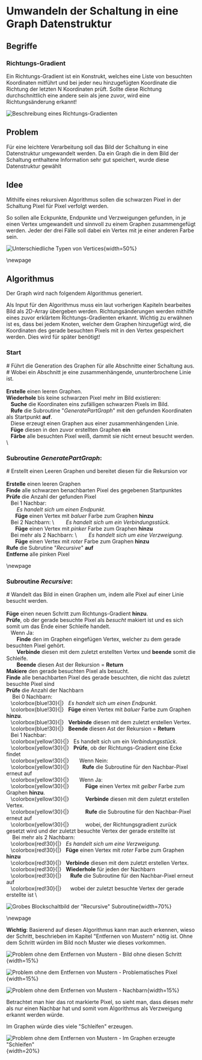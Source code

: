 # Umwandeln der Schaltung in eine Graph Datenstruktur

## Begriffe

### Richtungs-Gradient
Ein Richtungs-Gradient ist ein Konstrukt, welches eine Liste von besuchten Koordinaten mitführt und bei jeder neu hinzugefügten Koordinate die Richtung der letzten N Koordinaten prüft. Sollte diese Richtung durchschnittlich eine andere sein als jene zuvor, wird eine Richtungsänderung erkannt!

![Beschreibung eines Richtungs-Gradienten](.\Dateien\RichtungsGradient.png) 

## Problem
Für eine leichtere Verarbeitung soll das Bild der Schaltung in eine Datenstruktur umgewandelt werden. Da ein Graph die in dem Bild der Schaltung enthaltene Information sehr gut speichert, wurde diese Datenstruktur gewählt

## Idee
Mithilfe eines rekursiven Algorithmus sollen die schwarzen Pixel in der Schaltung Pixel für Pixel verfolgt werden.

So sollen alle Eckpunkte, Endpunkte und Verzweigungen gefunden, in je einen Vertex umgewandelt und sinnvoll zu einem Graphen zusammengefügt werden. Jeder der drei Fälle soll dabei ein Vertex mit je einer anderen Farbe sein.

![Unterschiedliche Typen von Vertices](.\Dateien\SchaltungBild1.png){width=50%}

<!--
## Umsetzung

![Beispiel Szenario](.\Dateien\AlgorithmusBild1.png){width=60%}

![Der von oben generierte Graph bei den einzelnen Zwischenschritten](.\Dateien\AlgorithmusBild2.png){width=60%}
-->
\newpage

## Algorithmus

Der Graph wird nach folgendem Algorithmus generiert.

Als Input für den Algorithmus muss ein laut vorherigen Kapiteln bearbeites Bild als 2D-Array übergeben werden.
Richtungsänderungen werden mithilfe eines zuvor erklärtem Richtungs-Gradienten erkannt.
Wichtig zu erwähnen ist es, dass bei jedem Knoten, welcher dem Graphen hinzugefügt wird, die Koordinaten des gerade besuchten Pixels mit in den Vertex gespeichert werden. Dies wird für später benötigt!


### Start
\# Führt die Generation des Graphen für alle Abschnitte einer Schaltung aus. \
\# Wobei ein Abschnitt je eine zusammenhängende, ununterbrochene Linie ist. \
\
**Erstelle** einen leeren Graphen.\
**Wiederhole** bis keine schwarzen Pixel mehr im Bild existieren: \
&nbsp;&nbsp;&nbsp;**Suche** die Koordinaten eins zufälligen schwarzen Pixels im Bild. \
&nbsp;&nbsp;&nbsp;**Rufe** die Subroutine "*GeneratePartGraph*" mit den gefunden Koordinaten als Startpunkt **auf**. \
&nbsp;&nbsp;&nbsp;Diese erzeugt einen Graphen aus einer zusammenhängenden Linie. \
&nbsp;&nbsp;&nbsp;**Füge** diesen in den zuvor erstellten Graphen **ein**\
&nbsp;&nbsp;&nbsp;**Färbe** alle besuchten Pixel weiß, dammit sie nicht erneut besucht werden. \


### Subroutine *GeneratePartGraph*:
\# Erstellt einen Leeren Graphen und bereitet diesen für die Rekursion vor \
\
**Erstelle** einen leeren Graphen \
**Finde** alle schwarzen benachbarten Pixel des gegebenen Startpunktes \
**Prüfe** die Anzahl der gefunden Pixel \
&nbsp;&nbsp;&nbsp;Bei 1 Nachbar: \
&nbsp;&nbsp;&nbsp;&nbsp;&nbsp;&nbsp; _Es handelt sich um einen Endpunkt._ \
&nbsp;&nbsp;&nbsp;&nbsp;&nbsp;&nbsp;**Füge** einen Vertex mit *baluer* Farbe zum Graphen **hinzu** \
&nbsp;&nbsp;&nbsp;Bei 2 Nachbarn: \ 
&nbsp;&nbsp;&nbsp;&nbsp;&nbsp;&nbsp; _Es handelt sich um ein Verbindungsstück._ \
&nbsp;&nbsp;&nbsp;&nbsp;&nbsp;&nbsp;**Füge** einen Vertex mit *pinker* Farbe zum Graphen **hinzu** \
&nbsp;&nbsp;&nbsp;Bei mehr als 2 Nachbarn: \ 
&nbsp;&nbsp;&nbsp;&nbsp;&nbsp;&nbsp; _Es handelt sich um eine Verzweigung._ \
&nbsp;&nbsp;&nbsp;&nbsp;&nbsp;&nbsp;**Füge** einen Vertex mit *roter* Farbe zum Graphen **hinzu** \
**Rufe** die Subrutine "*Recursive*" **auf** \
**Entferne** alle pinken Pixel

\newpage

### Subroutine *Recursive*:
\# Wandelt das Bild in einen Graphen um, indem alle Pixel auf einer Linie besucht werden.\
\
**Füge** einen neuen Schritt zum Richtungs-Gradient **hinzu**. \
**Prüfe**, ob der gerade besuchte Pixel als *besucht* makiert ist und es sich somit um das Ende einer Schleife handelt. \
&nbsp;&nbsp;&nbsp;Wenn Ja: \
&nbsp;&nbsp;&nbsp;&nbsp;&nbsp;&nbsp; **Finde** den im Graphen eingefügen Vertex, welcher zu dem gerade besuchten Pixel gehört. \
&nbsp;&nbsp;&nbsp;&nbsp;&nbsp;&nbsp; **Verbinde** diesen mit dem zuletzt erstellten Vertex und **beende** somit die Schleife. \
&nbsp;&nbsp;&nbsp;&nbsp;&nbsp;&nbsp; **Beende** diesen Ast der Rekursion = **Return** \
**Makiere** den gerade besuchten Pixel als besucht. \
**Finde** alle benachbarten Pixel des gerade besuchten, die nicht das zuletzt besuchte Pixel sind \
**Prüfe** die Anzahl der Nachbarn \
&nbsp;&nbsp;&nbsp; Bei 0 Nachbarn: \
&nbsp;&nbsp;&nbsp;\colorbox{blue!30}{|}&nbsp;&nbsp; _Es handelt sich um einen Endpunkt._ \
&nbsp;&nbsp;&nbsp;\colorbox{blue!30}{|}&nbsp;&nbsp; **Füge** einen Vertex mit *baluer* Farbe zum Graphen **hinzu**. \
&nbsp;&nbsp;&nbsp;\colorbox{blue!30}{|}&nbsp;&nbsp; **Verbinde** diesen mit dem zuletzt erstellen Vertex. \
&nbsp;&nbsp;&nbsp;\colorbox{blue!30}{|}&nbsp;&nbsp; **Beende** diesen Ast der Rekursion = **Return** \
&nbsp;&nbsp;&nbsp;Bei 1 Nachbar: \
&nbsp;&nbsp;&nbsp;\colorbox{yellow!30}{|}&nbsp;&nbsp; Es handelt sich um ein *Verbindungsstück*. \
&nbsp;&nbsp;&nbsp;\colorbox{yellow!30}{|}&nbsp;&nbsp; **Prüfe**, ob der Richtungs-Gradient eine Ecke findet \
&nbsp;&nbsp;&nbsp;\colorbox{yellow!30}{|}&nbsp;&nbsp;&nbsp;&nbsp; &nbsp;&nbsp;Wenn Nein: \
&nbsp;&nbsp;&nbsp;\colorbox{yellow!30}{|}&nbsp;&nbsp;&nbsp;&nbsp;&nbsp;&nbsp;&nbsp;&nbsp; **Rufe** die Subroutine für den Nachbar-Pixel erneut auf \
&nbsp;&nbsp;&nbsp;\colorbox{yellow!30}{|}&nbsp;&nbsp;&nbsp;&nbsp;&nbsp;&nbsp; Wenn Ja: \
&nbsp;&nbsp;&nbsp;\colorbox{yellow!30}{|}&nbsp;&nbsp;&nbsp;&nbsp;&nbsp;&nbsp;&nbsp;&nbsp;&nbsp;&nbsp; **Füge** einen Vertex mit *gelber* Farbe zum Graphen **hinzu**. \
&nbsp;&nbsp;&nbsp;\colorbox{yellow!30}{|}&nbsp;&nbsp;&nbsp;&nbsp;&nbsp;&nbsp;&nbsp;&nbsp;&nbsp;&nbsp; **Verbinde** diesen mit dem zuletzt erstellen Vertex. \
&nbsp;&nbsp;&nbsp;\colorbox{yellow!30}{|}&nbsp;&nbsp;&nbsp;&nbsp;&nbsp;&nbsp;&nbsp;&nbsp;&nbsp;&nbsp; **Rufe** die Subroutine für den Nachbar-Pixel erneut auf \
&nbsp;&nbsp;&nbsp;\colorbox{yellow!30}{|}&nbsp;&nbsp;&nbsp;&nbsp;&nbsp;&nbsp;&nbsp;&nbsp;&nbsp;&nbsp; wobei, der Richtungsgradient zurück gesetzt wird und der zuletzt besuchte Vertex der gerade erstellte ist \
&nbsp;&nbsp;&nbsp; Bei mehr als 2 Nachbarn: \
&nbsp;&nbsp;&nbsp;\colorbox{red!30}{|}&nbsp;&nbsp; _Es handelt sich um eine Verzweigung._ \
&nbsp;&nbsp;&nbsp;\colorbox{red!30}{|}&nbsp;&nbsp; **Füge** einen Vertex mit *roter* Farbe zum Graphen **hinzu** \
&nbsp;&nbsp;&nbsp;\colorbox{red!30}{|}&nbsp;&nbsp; **Verbinde** diesen mit dem zuletzt erstellen Vertex. \
&nbsp;&nbsp;&nbsp;\colorbox{red!30}{|}&nbsp;&nbsp; **Wiederhole** für jeden der Nachbarn \
&nbsp;&nbsp;&nbsp;\colorbox{red!30}{|}&nbsp;&nbsp;&nbsp;&nbsp;&nbsp; **Rufe** die Subroutine für den Nachbar-Pixel erneut auf \
&nbsp;&nbsp;&nbsp;\colorbox{red!30}{|}&nbsp;&nbsp;&nbsp;&nbsp;&nbsp; wobei der zuletzt besuchte Vertex der gerade erstellte ist \

![Grobes Blockschaltbild der "Recursive" Subroutine](.\Dateien\AlgorithmusBlockschaltbild.png){width=70%}

\newpage

**Wichtig**: Basierend auf diesen Algorithmus kann man auch erkennen, wieso der Schritt, beschrieben im Kapitel "Entfernen von Mustern" nötig ist. Ohne dem Schritt würden im Bild noch Muster wie dieses vorkommen.

![Problem ohne dem Entfernen von Mustern - Bild ohne diesen Schritt](.\Dateien\ProblemMitEcken1){width=15%}

![Problem ohne dem Entfernen von Mustern - Problematisches Pixel](.\Dateien\ProblemMitEcken2){width=15%}

![Problem ohne dem Entfernen von Mustern - Nachbarn](.\Dateien\ProblemMitEcken3){width=15%}

Betrachtet man hier das rot markierte Pixel, so sieht man, dass dieses mehr als nur einen Nachbar hat und somit vom Algorithmus als Verzweigung erkannt werden würde.

Im Graphen würde dies viele "Schleifen" erzeugen.

![Problem ohne dem Entfernen von Mustern - Im Graphen erzeugte "Schleifen" ](.\Dateien\ProblemMitEcken4){width=20%}

<!---
```
erstelle ein leeres Graph Objekt
while - es existieren noch schwarze Pixel im Bild
	finde die Koordinaten eines zufälligen schwarzen Pixels
	führe "generatePartGraph" mit gefunden Koordinaten aus
	führe den generierten Graphen mit dem zuvor erstellen zusammen
	färbe alle besuchten Pixel weiß
```
-->
<!---
```
subroutine "generatePartGraph"(startPoint):

	finde alle schwarzen benachbarten Pixel des gegebenen Startpunktes

	je nach Anzahl der gefunden Pixel
	 	1 Nachbar:Endpunkt
			füge einen Vertex mit der blauen Farbe hinzu
	 	2 Nachbarn:Ein normales Verbindungsstück
		 	füge einen Vertex mit der pinken Farbe hinzu
	 	mehr als 2 Nachbarn:Eine Verzweigung
			füge einen Vertex mit der roter Farbe hinzu

	rufe die Subroutine "rekursiv" auf mit:
		currentPixel = startPunkt
		lastPixel = [0,0]
		lastGraphNode = zuvor erzeugter Vertex
		directionGradient = neuer Richtungs Gradient

	return erstellen Graph und besuchte Pixel

```
-->
<!--
```
subroutine "rekursiv"(currentPixel,lastPixel,lastGraphNode,directionGradient)
	füge einen neuen Schritt zum Richtungs-Gradient hinzu

	prüfe ob der gereade besuchte Pixel bereits zuvor besucht wurde
		wenn ja ->
			verbinde den Verbindungs-Vertex mit dem letzt erstellten Vertex
			return

	markiere den gerade besuchten Pixel als besucht

	hole alle zum gerade besuchten Pixel benachbarten Pixel
		jedoch nicht den zuvor besuchten Pixel

	je nach Anzahl der Nachbarn:
		0 Nachbarn: Endpunkt
			füge einen Endpunkt-Vertex zum Graphen hinzu
			verbinde diesen mit dem zuletzt erstellen Vertex

		1 Nachbar: einfache Verbindungslinie
			prüfe ob der Richtungs-Gradient eine Ecke findet
				wenn ja ->
					füge einen Eckpunkt-Vertex  zum Graphen hinzu
					verbinde diesen mit dem zuletzt erstellen Vertex
					rufe die Subroutine "rekursiv" auf mit:
						currentPixel = Nachbar-Pixel
						lastPixel = gerade besuchter Pixel
						lastGraphNode = gerade erstellter Vertex
						directionGradient = neuer Richtungs-Gradient
				wenn nein -> 
	            	rufe die Subroutine "rekursiv" auf mit:
						currentPixel = Nachbar-Pixel
						lastPixel = gerade besuchter Pixel
						lastGraphNode = zuletzt erstellter Vertex
						directionGradient = Richtungs-Gradient
		mehr als 1 Nachbar:
			füge dem Graphen einen Verzweigungs-Vertex und
			verbinde diesen mit dem zuletzt erstellen Vertex
	
	        für jeden Nachbar:
	        	rufe die Subroutine "rekursiv" auf mit:
					currentPixel = Nachbar-Pixel
					lastPixel = gerade besuchter Pixel
					lastGraphNode = gerade erstellter Vertex
					directionGradient = Richtungs-Gradient
```
-->